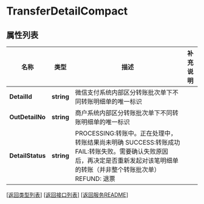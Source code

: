 # TransferDetailCompact

## 属性列表

名称 | 类型 | 描述 | 补充说明
------------ | ------------- | ------------- | -------------
**DetailId** | **string** | 微信支付系统内部区分转账批次单下不同转账明细单的唯一标识 | 
**OutDetailNo** | **string** | 商户系统内部区分转账批次单下不同转账明细单的唯一标识 | 
**DetailStatus** | **string** | PROCESSING:转账中。正在处理中，转账结果尚未明确   SUCCESS:转账成功   FAIL:转账失败。需要确认失败原因后，再决定是否重新发起对该笔明细单的转账（并非整个转账批次单） REFUND: 退票 | 

[\[返回类型列表\]](README.md#类型列表)
[\[返回接口列表\]](README.md#接口列表)
[\[返回服务README\]](README.md)


